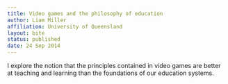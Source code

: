 ```yaml
---
title: Video games and the philosophy of education
author: Liam Miller
affiliation: University of Queensland
layout: bite
status: published
date: 24 Sep 2014
---
```


I explore the notion that the principles contained in video games are better at teaching and learning than the foundations of our education systems.
